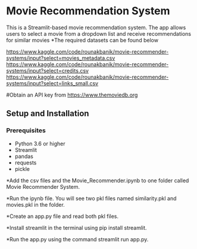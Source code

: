 # Movie Recommendation System
This is a Streamlit-based movie recommendation system. The app allows users to select a movie from a dropdown list and receive recommendations for similar movies
*The required datasets can be found below

https://www.kaggle.com/code/rounakbanik/movie-recommender-systems/input?select=movies_metadata.csv
https://www.kaggle.com/code/rounakbanik/movie-recommender-systems/input?select=credits.csv
https://www.kaggle.com/code/rounakbanik/movie-recommender-systems/input?select=links_small.csv

#Obtain an API key from https://www.themoviedb.org
## Setup and Installation

### Prerequisites

- Python 3.6 or higher
- Streamlit
- pandas
- requests
- pickle

*Add the csv files and the Movie_Recommender.ipynb to one folder called Movie Recommender System.

*Run the ipynb file. You will see two pkl files named similarity.pkl and movies.pkl in the folder.

*Create an app.py file and read both pkl files.

*Install streamlit in the terminal using pip install streamlit.

*Run the app.py using the command streamlit run app.py.
